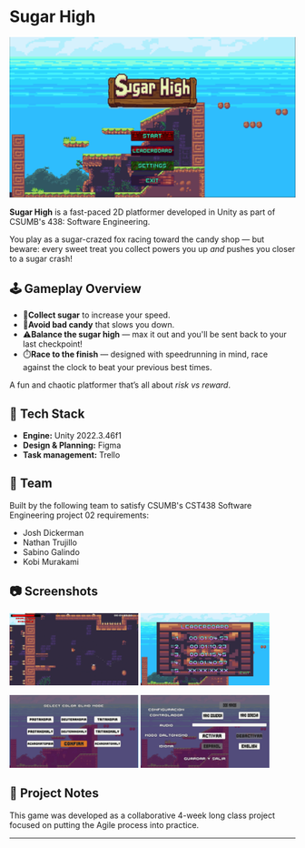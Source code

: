 # Sugar High

![Sugar High Banner](imgs/sugar-high-banner.PNG)

**Sugar High** is a fast-paced 2D platformer developed in Unity as part of CSUMB's 438: Software Engineering.

You play as a sugar-crazed fox racing toward the candy shop — but beware: every sweet treat you collect powers you up *and* pushes you closer to a sugar crash!

## 🕹️ Gameplay Overview

- 🦊**Collect sugar** to increase your speed.
- 🍬**Avoid bad candy** that slows you down.
- ⚠**Balance the sugar high** — max it out and you'll be sent back to your last checkpoint!
- ⏱️**Race to the finish** — designed with speedrunning in mind, race against the clock to beat your previous best times.

A fun and chaotic platformer that’s all about *risk vs reward*.

## 🚀 Tech Stack

- **Engine:** Unity 2022.3.46f1
- **Design & Planning:** Figma
- **Task management:** Trello 

## 👥 Team

Built by the following team to satisfy CSUMB's CST438 Software Engineering project 02 requirements:

- Josh Dickerman  
- Nathan Trujillo  
- Sabino Galindo  
- Kobi Murakami

## 📷 Screenshots
<p float="left">
  <img src="imgs/gameplay-01.PNG" width="45%" />
  <img src="imgs/leaderboard.PNG" width="45%" />
</p>
<p float="left">
  <img src="imgs/colorblind-options.PNG" width="45%" />
  <img src="imgs/localization.PNG" width="45%" />
</p>

## 📌 Project Notes

This game was developed as a collaborative 4-week long class project focused on putting the Agile process into practice.



---
